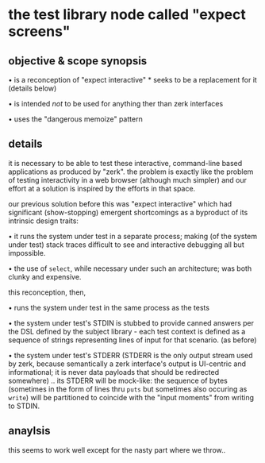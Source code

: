 # the test library node called "expect screens"

## objective & scope synopsis

  • is a reconception of "expect interactive"
    * seeks to be a replacement for it (details below)

  • is intended *not* to be used for anything ther than zerk interfaces

  • uses the "dangerous memoize" pattern




## details

it is necessary to be able to test these interactive, command-line based
applications as produced by "zerk". the problem is exactly like the problem
of testing interactivity in a web browser (although much simpler) and
our effort at a solution is inspired by the efforts in that space.

our previous solution before this was "expect interactive" which had
significant (show-stopping) emergent shortcomings as a byproduct of its
intrinsic design traits:

  • it runs the system under test in a separate process; making
    (of the system under test) stack traces difficult to see and
    interactive debugging all but impossible.

  • the use of `select`, while necessary under such an architecture; was
    both clunky and expensive.

this reconception, then,

  • runs the system under test in the same process as the tests

  • the system under test's STDIN is stubbed to provide canned answers
    per the DSL defined by the subject library - each test context is defined
    as a sequence of strings representing lines of input for that
    scenario. (as before)

  • the system under test's STDERR (STDERR is the only output stream
    used by zerk, because semantically a zerk interface's output is
    UI-centric and informational; it is never data payloads that should
    be redirected somewhere) .. its STDERR will be mock-like: the
    sequence of bytes (sometimes in the form of lines thru `puts` but
    sometimes also occuring as `write`) will be partitioned to coincide
    with the "input moments" from writing to STDIN.




## anaylsis

this seems to work well except for the nasty part where we throw..
